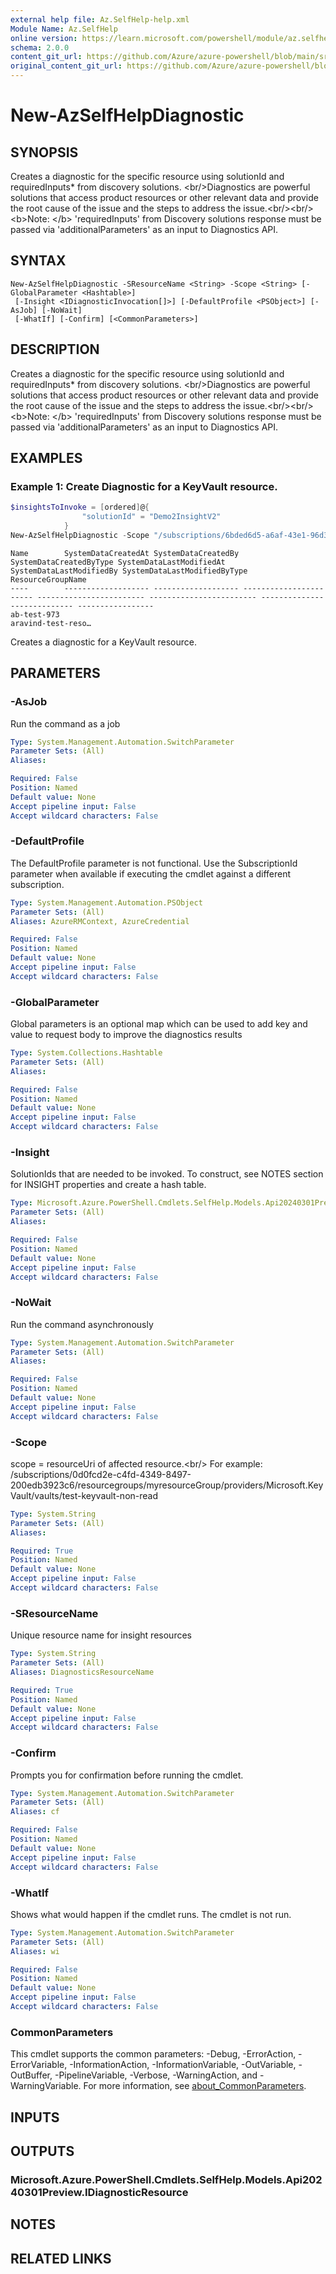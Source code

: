 ```yaml
---
external help file: Az.SelfHelp-help.xml
Module Name: Az.SelfHelp
online version: https://learn.microsoft.com/powershell/module/az.selfhelp/new-azselfhelpdiagnostic
schema: 2.0.0
content_git_url: https://github.com/Azure/azure-powershell/blob/main/src/SelfHelp/SelfHelp/help/New-AzSelfHelpDiagnostic.md
original_content_git_url: https://github.com/Azure/azure-powershell/blob/main/src/SelfHelp/SelfHelp/help/New-AzSelfHelpDiagnostic.md
---
```


# New-AzSelfHelpDiagnostic

## SYNOPSIS
Creates a diagnostic for the specific resource using solutionId and requiredInputs* from discovery solutions.
\<br/\>Diagnostics are powerful solutions that access product resources or other relevant data and provide the root cause of the issue and the steps to address the issue.\<br/\>\<br/\> \<b\>Note: \</b\> 'requiredInputs' from Discovery solutions response must be passed via 'additionalParameters' as an input to Diagnostics API.

## SYNTAX

```
New-AzSelfHelpDiagnostic -SResourceName <String> -Scope <String> [-GlobalParameter <Hashtable>]
 [-Insight <IDiagnosticInvocation[]>] [-DefaultProfile <PSObject>] [-AsJob] [-NoWait]
 [-WhatIf] [-Confirm] [<CommonParameters>]
```

## DESCRIPTION
Creates a diagnostic for the specific resource using solutionId and requiredInputs* from discovery solutions.
\<br/\>Diagnostics are powerful solutions that access product resources or other relevant data and provide the root cause of the issue and the steps to address the issue.\<br/\>\<br/\> \<b\>Note: \</b\> 'requiredInputs' from Discovery solutions response must be passed via 'additionalParameters' as an input to Diagnostics API.

## EXAMPLES

### Example 1: Create Diagnostic for a KeyVault resource.
```powershell
$insightsToInvoke = [ordered]@{
                "solutionId" = "Demo2InsightV2"
            }
New-AzSelfHelpDiagnostic -Scope "/subscriptions/6bded6d5-a6af-43e1-96d3-bf71f6f5f8ba/resourceGroups/aravind-test-resources/providers/Microsoft.KeyVault/vaults/ab-tests-kv-an" -SResourceName ab-test-973 -Insight $insightsToInvoke
```

```output
Name        SystemDataCreatedAt SystemDataCreatedBy SystemDataCreatedByType SystemDataLastModifiedAt SystemDataLastModifiedBy SystemDataLastModifiedByType ResourceGroupName
----        ------------------- ------------------- ----------------------- ------------------------ ------------------------ ---------------------------- -----------------
ab-test-973                                                                                                                                                aravind-test-reso…
```

Creates a diagnostic for a KeyVault resource.

## PARAMETERS

### -AsJob
Run the command as a job

```yaml
Type: System.Management.Automation.SwitchParameter
Parameter Sets: (All)
Aliases:

Required: False
Position: Named
Default value: None
Accept pipeline input: False
Accept wildcard characters: False
```

### -DefaultProfile
The DefaultProfile parameter is not functional.
Use the SubscriptionId parameter when available if executing the cmdlet against a different subscription.

```yaml
Type: System.Management.Automation.PSObject
Parameter Sets: (All)
Aliases: AzureRMContext, AzureCredential

Required: False
Position: Named
Default value: None
Accept pipeline input: False
Accept wildcard characters: False
```

### -GlobalParameter
Global parameters is an optional map which can be used to add key and value to request body to improve the diagnostics results

```yaml
Type: System.Collections.Hashtable
Parameter Sets: (All)
Aliases:

Required: False
Position: Named
Default value: None
Accept pipeline input: False
Accept wildcard characters: False
```

### -Insight
SolutionIds that are needed to be invoked.
To construct, see NOTES section for INSIGHT properties and create a hash table.

```yaml
Type: Microsoft.Azure.PowerShell.Cmdlets.SelfHelp.Models.Api20240301Preview.IDiagnosticInvocation[]
Parameter Sets: (All)
Aliases:

Required: False
Position: Named
Default value: None
Accept pipeline input: False
Accept wildcard characters: False
```

### -NoWait
Run the command asynchronously

```yaml
Type: System.Management.Automation.SwitchParameter
Parameter Sets: (All)
Aliases:

Required: False
Position: Named
Default value: None
Accept pipeline input: False
Accept wildcard characters: False
```

### -Scope
scope = resourceUri of affected resource.\<br/\> For example: /subscriptions/0d0fcd2e-c4fd-4349-8497-200edb3923c6/resourcegroups/myresourceGroup/providers/Microsoft.KeyVault/vaults/test-keyvault-non-read

```yaml
Type: System.String
Parameter Sets: (All)
Aliases:

Required: True
Position: Named
Default value: None
Accept pipeline input: False
Accept wildcard characters: False
```

### -SResourceName
Unique resource name for insight resources

```yaml
Type: System.String
Parameter Sets: (All)
Aliases: DiagnosticsResourceName

Required: True
Position: Named
Default value: None
Accept pipeline input: False
Accept wildcard characters: False
```

### -Confirm
Prompts you for confirmation before running the cmdlet.

```yaml
Type: System.Management.Automation.SwitchParameter
Parameter Sets: (All)
Aliases: cf

Required: False
Position: Named
Default value: None
Accept pipeline input: False
Accept wildcard characters: False
```

### -WhatIf
Shows what would happen if the cmdlet runs.
The cmdlet is not run.

```yaml
Type: System.Management.Automation.SwitchParameter
Parameter Sets: (All)
Aliases: wi

Required: False
Position: Named
Default value: None
Accept pipeline input: False
Accept wildcard characters: False
```

### CommonParameters
This cmdlet supports the common parameters: -Debug, -ErrorAction, -ErrorVariable, -InformationAction, -InformationVariable, -OutVariable, -OutBuffer, -PipelineVariable, -Verbose, -WarningAction, and -WarningVariable. For more information, see [about_CommonParameters](http://go.microsoft.com/fwlink/?LinkID=113216).

## INPUTS

## OUTPUTS

### Microsoft.Azure.PowerShell.Cmdlets.SelfHelp.Models.Api20240301Preview.IDiagnosticResource

## NOTES

## RELATED LINKS
